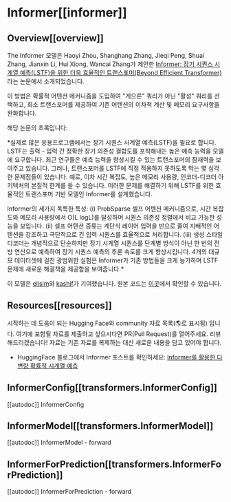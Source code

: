 <!--Copyright 2023 The HuggingFace Team. All rights reserved.

Licensed under the Apache License, Version 2.0 (the "License"); you may not use this file except in compliance with
the License. You may obtain a copy of the License at

http://www.apache.org/licenses/LICENSE-2.0

Unless required by applicable law or agreed to in writing, software distributed under the License is distributed on
an "AS IS" BASIS, WITHOUT WARRANTIES OR CONDITIONS OF ANY KIND, either express or implied. See the License for the
specific language governing permissions and limitations under the License.

⚠️ Note that this file is in Markdown but contain specific syntax for our doc-builder (similar to MDX) that may not be
rendered properly in your Markdown viewer.

-->

# Informer[[informer]]

## Overview[[overview]]

The Informer 모델은 Haoyi Zhou, Shanghang Zhang, Jieqi Peng, Shuai Zhang, Jianxin Li, Hui Xiong, Wancai Zhang가 제안한 [Informer: 장기 시퀀스 시계열 예측(LSTF)을 위한 더욱 효율적인 트랜스포머(Beyond Efficient Transformer)](https://arxiv.org/abs/2012.07436)라는 논문에서 소개되었습니다.

이 방법은 확률적 어텐션 메커니즘을 도입하여 "게으른" 쿼리가 아닌 "활성" 쿼리를 선택하고, 희소 트랜스포머를 제공하여 기존 어텐션의 이차적 계산 및 메모리 요구사항을 완화합니다.

해당 논문의 초록입니다:

*실제로 많은 응용프로그램에서는 장기 시퀀스 시계열 예측(LSTF)을 필요로 합니다. LSTF는 출력 - 입력 간 정확한 장기 의존성 결합도를 포착해내는 높은 예측 능력을 모델에 요구합니다. 최근 연구들은 예측 능력을 향상시킬 수 있는 트랜스포머의 잠재력을 보여주고 있습니다. 그러나, 트랜스포머를 LSTF에 직접 적용하지 못하도록 막는 몇 심각한 문제점들이 있습니다. 예로, 이차 시간 복잡도, 높은 메모리 사용량, 인코더-디코더 아키텍처의 본질적 한계를 들 수 있습니다. 이러한 문제를 해결하기 위해 LSTF를 위한 효율적인 트랜스포머 기반 모델인 Informer를 설계했습니다.

Informer의 세가지 독특한 특성:
(i) ProbSparse 셀프 어텐션 메커니즘으로, 시간 복잡도와 메모리 사용량에서 O(L logL)를 달성하며 시퀀스 의존성 정렬에서 비교 가능한 성능을 보입니다. 
(ii) 셀프 어텐션 증류는 계단식 레이어 입력을 반으로 줄여 지배적인 어텐션을 강조하고 극단적으로 긴 입력 시퀀스를 효율적으로 처리합니다. 
(iii) 생성 스타일 디코더는 개념적으로 단순하지만 장기 시계열 시퀀스를 단계별 방식이 아닌 한 번의 전방 연산으로 예측하여 장기 시퀀스 예측의 추론 속도를 크게 향상시킵니다. 4개의 대규모 데이터셋에 걸친 광범위한 실험은 Informer가 기존 방법들을 크게 능가하며 LSTF 문제에 새로운 해결책을 제공함을 보여줍니다.*

이 모델은 [elisim](https://huggingface.co/elisim)와 [kashif](https://huggingface.co/kashif)가 기여했습니다.
원본 코드는 [이곳](https://github.com/zhouhaoyi/Informer2020)에서 확인할 수 있습니다.

## Resources[[resources]]

시작하는 데 도움이 되는 Hugging Face와 community 자료 목록(🌎로 표시됨) 입니다. 여기에 포함될 자료를 제출하고 싶으시다면 PR(Pull Request)를 열어주세요. 리뷰 해드리겠습니다! 자료는 기존 자료를 복제하는 대신 새로운 내용을 담고 있어야 합니다.

- HuggingFace 블로그에서 Informer 포스트를 확인하세요: [Informer를 활용한 다변량 확률적 시계열 예측](https://huggingface.co/blog/informer)

## InformerConfig[[transformers.InformerConfig]]

[[autodoc]] InformerConfig

## InformerModel[[transformers.InformerModel]]

[[autodoc]] InformerModel
    - forward

## InformerForPrediction[[transformers.InformerForPrediction]]

[[autodoc]] InformerForPrediction
    - forward